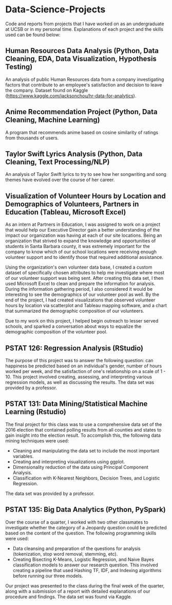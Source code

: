 # Data-Science-Projects
Code and reports from projects that I have worked on as an undergraduate at UCSB or in my personal time. Explanations of each project and the skills used can be found below: 

## Human Resources Data Analysis (Python, Data Cleaning, EDA, Data Visualization, Hypothesis Testing)
  
  An analysis of public Human Resources data from a company investigating factors that contribute to an employee's satisfaction and decision to leave the company. Dataset  found on Kaggle (https://www.kaggle.com/jacksonchou/hr-data-for-analytics).

## Anime Recommendation Project (Python, Data Cleaning, Machine Learning)

  A program that recommends anime based on cosine similarity of ratings from thousands of users. 

## Taylor Swift Lyrics Analysis (Python, Data Cleaning, Text Processing/NLP) 

  An analysis of Taylor Swift lyrics to try to see how her songwriting and song themes have evolved over the course of her career. 
  
## Visualization of Volunteer Hours by Location and Demographics of Volunteers, Partners in Education (Tableau, Microsoft Excel)  
  
   As an intern at Partners in Education, I was assigned to work on a project that would help our Executive Director gain a better understanding of the impact our organization was having at each of our site locations. Being an organization that strived to expand the knowledge and opportunities of students in Santa Barbara county, it was extremely important for the company to know which of our school locations were receiving enough volunteer support and to identify those that required additional assistance. 

Using the organization's own volunteer data base, I created a custom dataset of specifically chosen attributes to help me investigate where most of our volunteer support was being sent. After creating this data set, I then used Microsoft Excel to clean and prepare the information for analysis. During the information gathering period, I also considered it would be interesting to see the demographics of our volunteer pool as well. By the end of the project, I had created visualizations that observed volunteer hours by location via scatterplot and Tableau mapping software, and a chart that summarized the demographic composition of our volunteers. 

Due to my work on this project, I helped begin outreach to lesser served schools, and sparked a conversation about ways to equalize the demographic composition of the volunteer pool.


## PSTAT 126: Regression Analysis (RStudio)
  
   The purpose of this project was to answer the following question: can happiness be predicted based on an individual's gender, number of hours worked per week, and the satisfaction of one's relationship on a scale of 1 - 10. 
   This project involved  creating, assessing, and interpreting various regression models, as well as discussing the results. The data set was provided  by a professor.  


## PSTAT 131: Data Mining/Statistical Machine Learning (Rstudio)

   The final project for this class was to use a comprehensive data set of the 2016 election that contained polling results from all counties and states to gain insight into the election result. To accomplish this, the following data mining techniques were used:     
      
  - Cleaning and manipulating the data set to include the most important variables.  
  - Creating and interpreting visualizations using ggplot.   
  - Dimensionality reduction of the data using Principal Component Analysis.  
  - Classification with K-Nearest Neighbors, Decision Trees, and Logistic Regression.    
      
   The data set was provided by a professor. 
    
      
## PSTAT 135: Big Data Analytics (Python, PySpark)

   Over the course of a quarter, I worked with two other classmates to investigate whether the category of a Jeopardy question could be predicted based on the content of the question. The following programming skills were used:  
   
   - Data cleansing and preparation of the questions for analysis (tokenization, stop word removal, stemming, etc).     
   - Creating Bisecting K-Means, Logistic Regression, and Naive Bayes classification models to answer our research question. This involved creating a pipeline that used Hashing TF, IDF, and Indexing algorithms before running our three models.  
       
   Our project was presented to the class during the final week of the quarter, along with a submission of a report with detailed explanations of our procedure and findings. The data set was found via Kaggle. 

